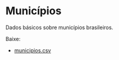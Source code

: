 # Municípios

Dados básicos sobre municípios brasileiros.


Baixe:

  * [municipios.csv](data/municipios.csv)
